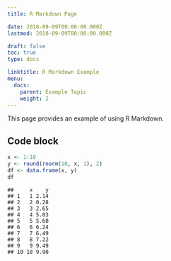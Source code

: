 ```yaml
---
title: R Markdown Page

date: 2018-09-09T00:00:00.000Z
lastmod: 2018-09-09T00:00:00.000Z

draft: false
toc: true
type: docs

linktitle: R Markdown Example
menu:
  docs:
    parent: Example Topic
    weight: 2
---
```


This page provides an example of using R Markdown.

## Code block


```r
x <- 1:10
y <- round(rnorm(10, x, 1), 2)
df <- data.frame(x, y)
df
```

```
##     x    y
## 1   1 2.14
## 2   2 0.28
## 3   3 2.65
## 4   4 5.03
## 5   5 5.60
## 6   6 6.24
## 7   7 6.49
## 8   8 7.22
## 9   9 9.49
## 10 10 9.90
```
